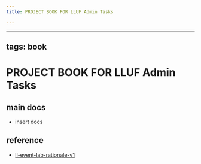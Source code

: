 ```yaml
---
title: PROJECT BOOK FOR LLUF Admin Tasks

---
```



---
tags: book
---

PROJECT BOOK FOR LLUF Admin Tasks
===

main docs
---

- insert docs

reference
---

- [ll-event-lab-rationale-v1](/AunryFEcRm6SG8qAbHAyIw)

